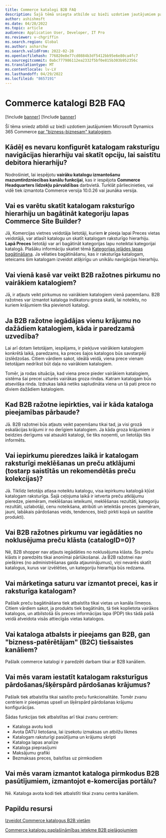 ```yaml
---
title: Commerce katalogi B2B FAQ
description: Šajā tēmā sniegta atbilde uz bieži uzdotiem jautājumiem par Microsoft Dynamics 365 Commerce katalogiem.
author: ashishmsft
ms.date: 04/28/2022
ms.topic: article
audience: Application User, Developer, IT Pro
ms.reviewer: v-chgriffin
ms.search.region: Global
ms.author: asharchw
ms.search.validFrom: 2022-02-28
ms.openlocfilehash: 776820e8e77cd0884b3df5412bb95e6e80ca4fc7
ms.sourcegitcommit: 0abc777986112ea2332f5bf0e815b303b952356c
ms.translationtype: MT
ms.contentlocale: lv-LV
ms.lasthandoff: 04/29/2022
ms.locfileid: "8657191"
---
```

# <a name="commerce-catalogs-for-b2b-faq"></a>Commerce katalogi B2B FAQ

[!include [banner](includes/banner.md)]
[!include [banner](includes/preview-banner.md)]

Šī tēma sniedz atbildi uz bieži uzdotiem jautājumiem Microsoft Dynamics 365 Commerce [par "bizness-biznesam" katalogiem](catalogs-b2b-sites.md).

## <a name="why-cant-i-configure-a-catalog-specific-navigation-hierarchy-or-see-an-option-to-associate-a-customer-hierarchy"></a>Kādēļ es nevaru konfigurēt katalogam raksturīgu navigācijas hierarhiju vai skatīt opciju, lai saistītu debitora hierarhiju?

Nodrošiniet, lai iespējotu **vairāku katalogu izmantošanu mazumtirdzniecības kanālu funkcijai**, kas ir iespējota **Commerce Headquarters līdzekļu pārvaldības** darbvietā. Turklāt pārliecinieties, vai vidē tiek izmantota Commerce versija 10.0.26 vai jaunāka versija.

## <a name="can-i-view-the-catalog-specific-hierarchy-and-enrich-category-pages-in-commerce-site-builder"></a>Vai es varētu skatīt katalogam raksturīgo hierarhiju un bagātināt kategoriju lapas Commerce Site Builder?

Jā, Komercijas vietnes veidotāja lietotāji, kuriem **ir** pieeja lapai Preces vietas veidotājā, var atlasīt katalogu un skatīt katalogam raksturīgo hierarhiju. **Lapā Preces** lietotāji var arī bagātināt kategorijas lapu noteiktai kategorijai katalogā. Plašāku informāciju skatiet tēmā [Kategorijas ielādes lapas bagātināšana](enrich-category-page.md). Ja vēlaties bagātināšanu, kas ir raksturīga katalogam, ieteicams šim katalogam izveidot atšķirīgu un unikālu navigācijas hierarhiju.

## <a name="can-a-b2b-shopper-purchase-from-multiple-catalogs-in-a-single-checkout"></a>Vai vienā kasē var veikt B2B ražotnes pirkumu no vairākiem katalogiem?

Jā, ir atļauts veikt pirkumus no vairākiem katalogiem vienā paņemšanu. B2B ražotnes var izmantot kataloga indikatoru groza skatā, lai noteiktu, no kuriem krājumiem tika pievienoti katalogi.

## <a name="if-a-b2b-shopper-purchases-the-same-item-from-different-catalogs-what-is-the-expected-behavior"></a>Ja B2B ražotne iegādājas vienu krājumu no dažādiem katalogiem, kāda ir paredzamā uzvedība?

Lai arī dotam lietotājam, iespējams, ir piekļuve vairākiem katalogiem konkrētā laikā, paredzams, ka preces šajos katalogos būs savstarpēji izslēdzošas. Citiem vārdiem sakot, ideālā veidā, viena prece vienam lietotājam nedrīkst būt daļa no vairākiem katalogiem.

Tomēr, ja rodas situācija, kad viena prece pieder vairākiem katalogiem, sistēma šai precei uzturēs vairākas groza rindas. Katram katalogam būs atsevišķa rinda. Izdrukas laikā netiks sapludināta viena un tā pati prece no diviem dažādiem katalogiem.

## <a name="when-a-b2b-shopper-is-shopping-is-there-any-validation-for-catalog-availability"></a>Kad B2B ražotne iepirkties, vai ir kāda kataloga pieejamības pārbaude?

Jā. B2B ražotnei būs atļauts veikt paņemšanu tikai tad, ja visi grozā eskalācijas krājumi ir no derīgiem katalogiem. Ja kāda groza krājumiem ir beidzies derīgums vai atsaukti katalogi, tie tiks noņemti, un lietotājs tiks informēts.

## <a name="during-the-shopping-experience-are-search-and-product-discovery-including-related-and-recommended-product-collections-catalog-specific"></a>Vai iepirkumu pieredzes laikā ir katalogam raksturīgi meklēšanas un preču atklājumi (tostarp saistītās un rekomendētās preču kolekcijas)?

Jā. Tiklīdz lietotājs atlasa noteiktu katalogu, visa iepirkumu katalogā kļūst katalogam raksturīga. Šajā ceļojuma laikā ir ietverta preču atklājumu pieredze, piemēram, meklēšanas ieteikumi, meklēšanas rezultāti, kategoriju rezultāti, uzlabotāji, cenu noteikšana, atribūti un ieteiktās preces (piemēram, jauni, labākais pārdošanas veids, tendences, bieži pirkti kopā un saistītie produkti).

## <a name="can-a-b2b-shopper-purchase-from-the-default-assortment-catalogid0"></a>Vai B2B ražotnes pirkumu var iegādāties no noklusējuma preču klāsta (catalogID=0)?

Nē, B2B shopper nav atļauts iegādāties no noklusējuma klāsta. Šis preču klāsts ir paredzēts tikai anonīmai pārlūkošanai. Ja B2B ražotnei nav piešķires (no administrēšanas gaida atjauninājumus), viņi nevarēs skatīt katalogus, kurus var izvēlēties, un kategoriju hierarhija būs redzama.

## <a name="can-marketing-content-be-curated-for-a-product-that-is-specific-to-a-catalog"></a>Vai mārketinga saturu var izmantot precei, kas ir raksturīga katalogam?

Pašlaik preču bagātināšana tiek atbalstīta tikai vietas un kanāla līmeņos. Citiem vārdiem sakot, ja produkts tiek bagātināts, tā tiek koplietota vairākos katalogos, un atbilstošā šīs preces informācijas lapa (PDP) tiks tādā pašā veidā atveidota visās attiecīgās vietas katalogos.

## <a name="is-catalog-support-available-for-both-b2b-and-business-to-consumer-b2c-online-channels"></a>Vai kataloga atbalsts ir pieejams gan B2B, gan "bizness-patērētājam" (B2C) tiešsaistes kanāliem?

Pašlaik commerce katalogi ir paredzēti darbam tikai ar B2B kanāliem.

## <a name="can-we-set-up-catalog-specific-upsellcross-sell-items"></a>Vai mēs varam iestatīt katalogam raksturīgus pārdošanas/šķērspārd pārdošanas krājumus?

Pašlaik tiek atbalstīta tikai saistīto preču funkcionalitāte. Tomēr zvanu centriem ir pieejamas upsell un šķērspārd pārdošanas krājumu konfigurācijas.

Šādas funkcijas tiek atbalstītas arī tikai zvanu centriem:

- Kataloga avotu kodi
- Avota DATU lietošana, lai izsekotu izmaksas un atbilžu likmes
- Katalogam raksturīgi pasūtījuma un krājumu skripti
- Kataloga lapas analīze
- Kataloga pieprasījumi
- Maksājumu grafiki
- Bezmaksas preces, balstītas uz pirmkodiem

## <a name="can-we-use-catalog-source-codes-for-b2b-orders-through-the-e-commerce-portal"></a>Vai mēs varam izmantot kataloga pirmkodus B2B pasūtījumiem, izmantojot e-komercijas portālu?

Nē. Kataloga avota kodi tiek atbalstīti tikai zvanu centra kanāliem.

## <a name="additional-resources"></a>Papildu resursi

[Izveidot Commerce katalogus B2B vietām](catalogs-b2b-sites.md)

[Commerce katalogu paplašināmības ietekme B2B pielāgojumiem](catalogs-b2b-sites-dev.md)
